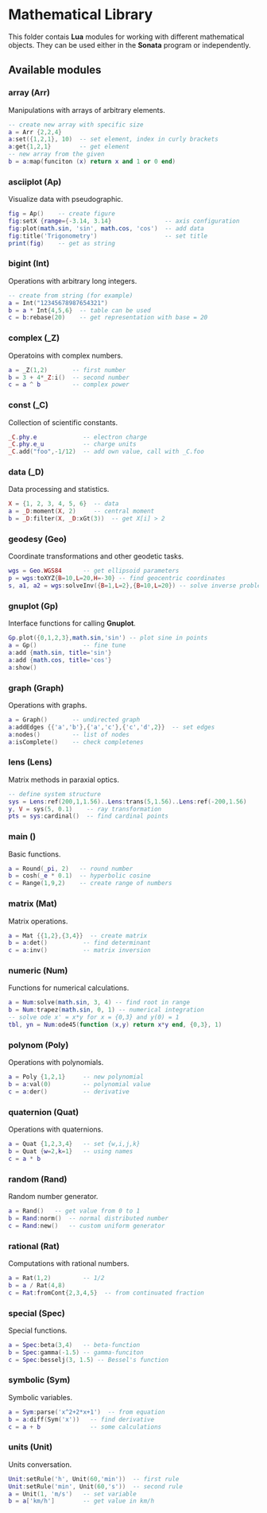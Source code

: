 # Mathematical Library

This folder contais **Lua** modules for working with different mathematical objects.
They can be used either in the **Sonata** program or independently.

## Available modules 

### array (Arr)

Manipulations with arrays of arbitrary elements.

```lua
-- create new array with specific size
a = Arr {2,2,4}
a:set({1,2,1}, 10)  -- set element, index in curly brackets
a:get{1,2,1}        -- get element
-- new array from the given
b = a:map(funciton (x) return x and 1 or 0 end) 
```

### asciiplot (Ap)

Visualize data with pseudographic.

```lua
fig = Ap()    -- create figure
fig:setX {range={-3.14, 3.14}               -- axis configuration
fig:plot(math.sin, 'sin', math.cos, 'cos')  -- add data
fig:title('Trigonometry')                   -- set title
print(fig)    -- get as string
```

### bigint (Int) 

Operations with arbitrary long integers.

```lua
-- create from string (for example)
a = Int("12345678987654321")
b = a * Int{4,5,6}  -- table can be used
c = b:rebase(20)    -- get representation with base = 20
```

### complex (_Z)

Operatoins with complex numbers. 

```lua
a = _Z(1,2)       -- first number
b = 3 + 4*_Z:i()  -- second number
c = a ^ b         -- complex power
```

### const (_C) 

Collection of scientific constants. 

```lua
_C.phy.e             -- electron charge
_C.phy.e_u           -- charge units
_C.add("foo",-1/12)  -- add own value, call with _C.foo
```
### data (_D)

Data processing and statistics.

```lua
X = {1, 2, 3, 4, 5, 6}  -- data
a = _D:moment(X, 2)     -- central moment
b = _D:filter(X, _D:xGt(3))  -- get X[i] > 2
```
### geodesy (Geo)

Coordinate transformations and other geodetic tasks.

```lua
wgs = Geo.WGS84      -- get ellipsoid parameters
p = wgs:toXYZ{B=10,L=20,H=-30} -- find geocentric coordinates
s, a1, a2 = wgs:solveInv({B=1,L=2},{B=10,L=20}) -- solve inverse problem
```

### gnuplot (Gp)

Interface functions for calling **Gnuplot**.

```lua
Gp.plot({0,1,2,3},math.sin,'sin') -- plot sine in points
a = Gp()             -- fine tune
a:add {math.sin, title='sin'}
a:add {math.cos, title='cos'}
a:show()
```

### graph (Graph)

Operations with graphs.

```lua
a = Graph()       -- undirected graph
a:addEdges {{'a','b'},{'a','c'},{'c','d',2}}  -- set edges
a:nodes()         -- list of nodes
a:isComplete()    -- check completenes
```

### lens (Lens)

Matrix methods in paraxial optics.

```lua
-- define system structure
sys = Lens:ref(200,1,1.56)..Lens:trans(5,1.56)..Lens:ref(-200,1.56)
y, V = sys(5, 0.1)    -- ray transformation
pts = sys:cardinal()  -- find cardinal points
```

### main ()

Basic functions.

```lua
a = Round(_pi, 2)   -- round number
b = cosh(_e * 0.1)  -- hyperbolic cosine
c = Range(1,9,2)    -- create range of numbers
```

### matrix (Mat)

Matrix operations.

```lua
a = Mat {{1,2},{3,4}}  -- create matrix
b = a:det()          -- find determinant
c = a:inv()          -- matrix inversion 
```

### numeric (Num)

Functions for numerical calculations. 

```lua
a = Num:solve(math.sin, 3, 4) -- find root in range
b = Num:trapez(math.sin, 0, 1) -- numerical integration
-- solve ode x' = x*y for x = {0,3} and y(0) = 1
tbl, yn = Num:ode45(function (x,y) return x*y end, {0,3}, 1)
```

### polynom (Poly)

Operations with polynomials.

```lua
a = Poly {1,2,1}     -- new polynomial
b = a:val(0)         -- polynomial value
c = a:der()          -- derivative
```

### quaternion (Quat)

Operations with quaternions. 

```lua
a = Quat {1,2,3,4}   -- set {w,i,j,k}
b = Quat {w=2,k=1}   -- using names
c = a * b
```

### random (Rand)

Random number generator.

```lua
a = Rand()   -- get value from 0 to 1
b = Rand:norm()  -- normal distributed number
c = Rand:new()   -- custom uniform generator
```

### rational (Rat)

Computations with rational numbers.

```lua
a = Rat(1,2)         -- 1/2
b = a / Rat(4,8)
c = Rat:fromCont{2,3,4,5}  -- from continuated fraction
```

### special (Spec)

Special functions.

```lua
a = Spec:beta(3,4)   -- beta-function 
b = Spec:gamma(-1.5) -- gamma-funciton
c = Spec:besselj(3, 1.5) -- Bessel's function
```

### symbolic (Sym)

Symbolic variables.

```lua
a = Sym:parse('x^2+2*x+1')  -- from equation
b = a:diff(Sym('x'))   -- find derivative
c = a + b              -- some calculations
```
### units (Unit)

Units conversation.

```lua
Unit:setRule('h', Unit(60,'min'))  -- first rule
Unit:setRule('min', Unit(60,'s'))  -- second rule
a = Unit(1, 'm/s')   -- set variable
b = a['km/h']        -- get value in km/h
```
